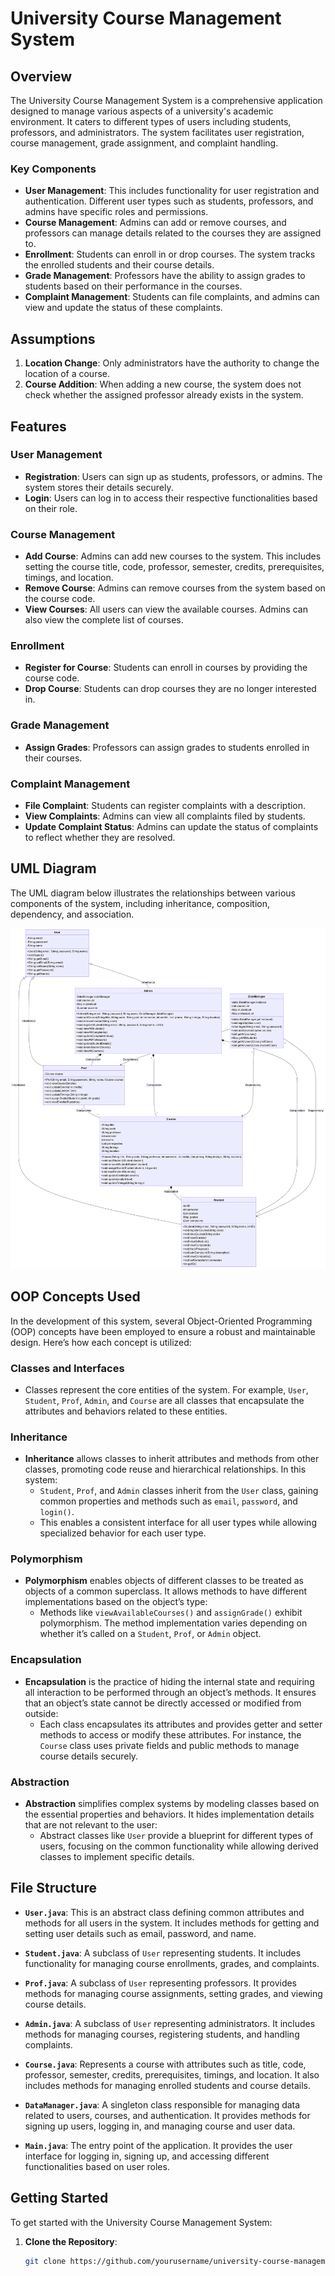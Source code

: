 # University Course Management System

## Overview

The University Course Management System is a comprehensive application designed to manage various aspects of a university's academic environment. It caters to different types of users including students, professors, and administrators. The system facilitates user registration, course management, grade assignment, and complaint handling.

### Key Components

- **User Management**: This includes functionality for user registration and authentication. Different user types such as students, professors, and admins have specific roles and permissions.
- **Course Management**: Admins can add or remove courses, and professors can manage details related to the courses they are assigned to.
- **Enrollment**: Students can enroll in or drop courses. The system tracks the enrolled students and their course details.
- **Grade Management**: Professors have the ability to assign grades to students based on their performance in the courses.
- **Complaint Management**: Students can file complaints, and admins can view and update the status of these complaints.

## Assumptions

1. **Location Change**: Only administrators have the authority to change the location of a course.
2. **Course Addition**: When adding a new course, the system does not check whether the assigned professor already exists in the system.

## Features

### User Management

- **Registration**: Users can sign up as students, professors, or admins. The system stores their details securely.
- **Login**: Users can log in to access their respective functionalities based on their role.

### Course Management

- **Add Course**: Admins can add new courses to the system. This includes setting the course title, code, professor, semester, credits, prerequisites, timings, and location.
- **Remove Course**: Admins can remove courses from the system based on the course code.
- **View Courses**: All users can view the available courses. Admins can also view the complete list of courses.

### Enrollment

- **Register for Course**: Students can enroll in courses by providing the course code.
- **Drop Course**: Students can drop courses they are no longer interested in.

### Grade Management

- **Assign Grades**: Professors can assign grades to students enrolled in their courses.

### Complaint Management

- **File Complaint**: Students can register complaints with a description.
- **View Complaints**: Admins can view all complaints filed by students.
- **Update Complaint Status**: Admins can update the status of complaints to reflect whether they are resolved.

## UML Diagram

The UML diagram below illustrates the relationships between various components of the system, including inheritance, composition, dependency, and association.

![UML Diagram](uml.png)

## OOP Concepts Used

In the development of this system, several Object-Oriented Programming (OOP) concepts have been employed to ensure a robust and maintainable design. Here’s how each concept is utilized:

### Classes and Interfaces

- Classes represent the core entities of the system. For example, `User`, `Student`, `Prof`, `Admin`, and `Course` are all classes that encapsulate the attributes and behaviors related to these entities.

### Inheritance

- **Inheritance** allows classes to inherit attributes and methods from other classes, promoting code reuse and hierarchical relationships. In this system:
    - `Student`, `Prof`, and `Admin` classes inherit from the `User` class, gaining common properties and methods such as `email`, `password`, and `login()`.
    - This enables a consistent interface for all user types while allowing specialized behavior for each user type.

### Polymorphism

- **Polymorphism** enables objects of different classes to be treated as objects of a common superclass. It allows methods to have different implementations based on the object’s type:
    - Methods like `viewAvailableCourses()` and `assignGrade()` exhibit polymorphism. The method implementation varies depending on whether it’s called on a `Student`, `Prof`, or `Admin` object.

### Encapsulation

- **Encapsulation** is the practice of hiding the internal state and requiring all interaction to be performed through an object’s methods. It ensures that an object’s state cannot be directly accessed or modified from outside:
    - Each class encapsulates its attributes and provides getter and setter methods to access or modify these attributes. For instance, the `Course` class uses private fields and public methods to manage course details securely.

### Abstraction

- **Abstraction** simplifies complex systems by modeling classes based on the essential properties and behaviors. It hides implementation details that are not relevant to the user:
    - Abstract classes like `User` provide a blueprint for different types of users, focusing on the common functionality while allowing derived classes to implement specific details.

## File Structure

- **`User.java`**: This is an abstract class defining common attributes and methods for all users in the system. It includes methods for getting and setting user details such as email, password, and name.

- **`Student.java`**: A subclass of `User` representing students. It includes functionality for managing course enrollments, grades, and complaints.

- **`Prof.java`**: A subclass of `User` representing professors. It provides methods for managing course assignments, setting grades, and viewing course details.

- **`Admin.java`**: A subclass of `User` representing administrators. It includes methods for managing courses, registering students, and handling complaints.

- **`Course.java`**: Represents a course with attributes such as title, code, professor, semester, credits, prerequisites, timings, and location. It also includes methods for managing enrolled students and course details.

- **`DataManager.java`**: A singleton class responsible for managing data related to users, courses, and authentication. It provides methods for signing up users, logging in, and managing course and user data.

- **`Main.java`**: The entry point of the application. It provides the user interface for logging in, signing up, and accessing different functionalities based on user roles.

## Getting Started

To get started with the University Course Management System:

1. **Clone the Repository**:
   ```bash
   git clone https://github.com/yourusername/university-course-management-system.git
